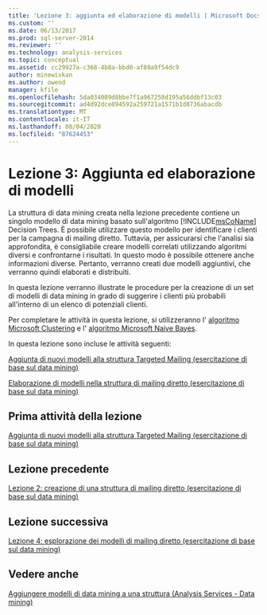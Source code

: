 ```yaml
---
title: 'Lezione 3: aggiunta ed elaborazione di modelli | Microsoft Docs'
ms.custom: ''
ms.date: 06/13/2017
ms.prod: sql-server-2014
ms.reviewer: ''
ms.technology: analysis-services
ms.topic: conceptual
ms.assetid: cc29927a-c368-4b8a-bbd0-af89a9f54dc9
author: minewiskan
ms.author: owend
manager: kfile
ms.openlocfilehash: 5da034089d8bbe7f1a967258d195a56ddbf13c03
ms.sourcegitcommit: ad4d92dce894592a259721a1571b1d8736abacdb
ms.translationtype: MT
ms.contentlocale: it-IT
ms.lasthandoff: 08/04/2020
ms.locfileid: "87624453"
---
```

# <a name="lesson-3-adding-and-processing-models"></a>Lezione 3: Aggiunta ed elaborazione di modelli
  La struttura di data mining creata nella lezione precedente contiene un singolo modello di data mining basato sull'algoritmo [!INCLUDE[msCoName](../includes/msconame-md.md)] Decision Trees. È possibile utilizzare questo modello per identificare i clienti per la campagna di mailing diretto. Tuttavia, per assicurarsi che l'analisi sia approfondita, è consigliabile creare modelli correlati utilizzando algoritmi diversi e confrontarne i risultati. In questo modo è possibile ottenere anche informazioni diverse. Pertanto, verranno creati due modelli aggiuntivi, che verranno quindi elaborati e distribuiti.  
  
 In questa lezione verranno illustrate le procedure per la creazione di un set di modelli di data mining in grado di suggerire i clienti più probabili all'interno di un elenco di potenziali clienti.  
  
 Per completare le attività in questa lezione, si utilizzeranno l' [algoritmo Microsoft Clustering](../../2014/analysis-services/data-mining/microsoft-clustering-algorithm.md) e l' [algoritmo Microsoft Naive Bayes](../../2014/analysis-services/data-mining/microsoft-naive-bayes-algorithm.md).  
  
 In questa lezione sono incluse le attività seguenti:  
  
 [Aggiunta di nuovi modelli alla struttura Targeted Mailing &#40;esercitazione di base sul data mining&#41;](../../2014/tutorials/adding-new-models-to-the-targeted-mailing-structure-basic-data-mining-tutorial.md)  
  
 [Elaborazione di modelli nella struttura di mailing diretto &#40;esercitazione di base sul data mining&#41;](../../2014/tutorials/processing-models-in-the-targeted-mailing-structure-basic-data-mining-tutorial.md)  
  
## <a name="first-task-in-lesson"></a>Prima attività della lezione  
 [Aggiunta di nuovi modelli alla struttura Targeted Mailing &#40;esercitazione di base sul data mining&#41;](../../2014/tutorials/adding-new-models-to-the-targeted-mailing-structure-basic-data-mining-tutorial.md)  
  
## <a name="previous-lesson"></a>Lezione precedente  
 [Lezione 2: creazione di una struttura di mailing diretto &#40;esercitazione di base sul data mining&#41;](../../2014/tutorials/lesson-2-building-a-targeted-mailing-structure-basic-data-mining-tutorial.md)  
  
## <a name="next-lesson"></a>Lezione successiva  
 [Lezione 4: esplorazione dei modelli di mailing diretto &#40;esercitazione di base sul data mining&#41;](../../2014/tutorials/lesson-4-exploring-the-targeted-mailing-models-basic-data-mining-tutorial.md)  
  
## <a name="see-also"></a>Vedere anche  
 [Aggiungere modelli di data mining a una struttura &#40;Analysis Services - Data mining&#41;](../../2014/analysis-services/data-mining/add-mining-models-to-a-structure-analysis-services-data-mining.md)  
  
  
